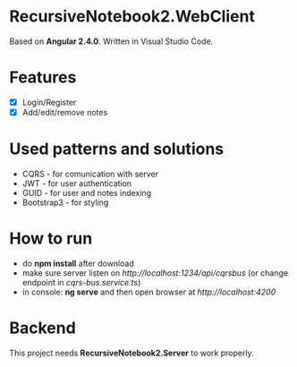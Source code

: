 # RecursiveNotebook2.WebClient

Based on **Angular 2.4.0**. Written in Visual Studio Code.

# Features

- [x] Login/Register 
- [x] Add/edit/remove notes

# Used patterns and solutions

- CQRS - for comunication with server
- JWT - for user authentication
- GUID - for user and notes indexing
- Bootstrap3 - for styling

# How to run

- do **npm install** after download
- make sure server listen on *http://localhost:1234/api/cqrsbus* (or change endpoint in *cqrs-bus.service.ts*)
- in console: **ng serve** and then open browser at *http://localhost:4200*

# Backend

This project needs **RecursiveNotebook2.Server** to work properly.


